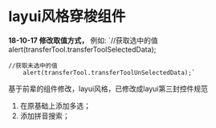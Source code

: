 # layui风格穿梭组件

 **18-10-17 修改取值方式，** 
例如:
        `//获取选中的值
        alert(transferTool.transferToolSelectedData);
       
	//获取未选中的值
        alert(transferTool.transferToolUnSelectedData);`

基于前辈的组件修改，layui风格，已修改成layui第三封控件规范

1. 在原基础上添加多选；
2. 添加拼音搜索；
